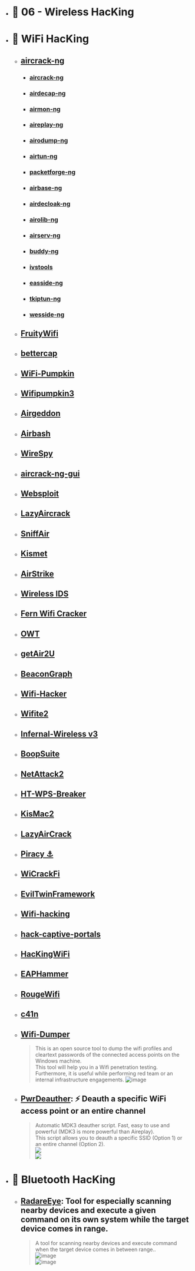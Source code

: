 - # 🔸 06 - Wireless HacKing
- # 🔸 WiFi HacKing
  - ## [aircrack-ng](https://github.com/aircrack-ng/aircrack-ng)
    - ### [aircrack-ng]()
    - ### [airdecap-ng]()
    - ### [airmon-ng]()
    - ### [aireplay-ng]()
    - ### [airodump-ng]()
    - ### [airtun-ng]()
    - ### [packetforge-ng]()
    - ### [airbase-ng]()
    - ### [airdecloak-ng]()
    - ### [airolib-ng]()
    - ### [airserv-ng]()
    - ### [buddy-ng]()
    - ### [ivstools]()
    - ### [easside-ng]()
    - ### [tkiptun-ng]()
    - ### [wesside-ng]()
  - ## [FruityWifi](https://github.com/xtr4nge/FruityWifi)
  - ## [bettercap](https://github.com/bettercap/bettercap)
  - ## [WiFi-Pumpkin](https://github.com/P0cL4bs/WiFi-Pumpkin)
  - ## [Wifipumpkin3](https://github.com/P0cL4bs/wifipumpkin3)
  - ## [Airgeddon](https://github.com/v1s1t0r1sh3r3/airgeddon)
  - ## [Airbash](https://github.com/tehw0lf/airbash)
  - ## [WireSpy](https://github.com/aress31/wirespy)
  - ## [aircrack-ng-gui](https://github.com/t-gitt/aircrack-ng-gui)
  - ## [Websploit](https://github.com/f4rih/websploit)
  - ## [LazyAircrack](https://github.com/3xploitGuy/lazyaircrack)
  - ## [SniffAir](https://github.com/Tylous/SniffAir)
  - ## [Kismet](https://github.com/kismetwireless/kismet)
  - ## [AirStrike](https://github.com/redcode-labs/AirStrike)
  - ## [Wireless IDS](https://github.com/SYWorks/wireless-ids/)
  - ## [Fern Wifi Cracker](https://github.com/savio-code/fern-wifi-cracker)
  - ## [OWT](https://github.com/clu3bot/OWT)
  - ## [getAir2U](https://github.com/v1s1t0r999/getAir2U)
  - ## [BeaconGraph](https://github.com/daddycocoaman/BeaconGraph)
  - ## [Wifi-Hacker](https://github.com/esc0rtd3w/wifi-hacker)
  - ## [Wifite2](https://github.com/derv82/wifite2)
  - ## [Infernal-Wireless v3](https://github.com/entropy1337/infernal-twin)
  - ## [BoopSuite](https://github.com/MisterBianco/BoopSuite)
  - ## [NetAttack2](https://github.com/chrizator/netattack2)
  - ## [HT-WPS-Breaker](https://github.com/SilentGhostX/HT-WPS-Breaker)
  - ## [KisMac2](https://github.com/IGRSoft/KisMac2)
  - ## [LazyAirCrack](https://github.com/3xploitGuy/lazyaircrack)
  - ## [Piracy ⚓️](https://github.com/AnonymousAt3/piracy)
  - ## [WiCrackFi](https://github.com/ShineZex/WiCrackFi)
  - ## [EvilTwinFramework](https://github.com/Esser50K/EvilTwinFramework)
  - ## [Wifi-hacking](https://github.com/sajidhasan15/Wifi-hacking)
  - ## [hack-captive-portals](https://github.com/systematicat/hack-captive-portals)
  - ## [HacKingWiFi](https://github.com/Anlominus/HacKingWiFi)
  - ## [EAPHammer](https://github.com/s0lst1c3/eaphammer)
  - ## [RougeWifi](https://github.com/s0meguy1/RougeWifi)
  - ## [c41n](https://github.com/MS-WEB-BN/c41n/)
  - ## [Wifi-Dumper](https://github.com/Viralmaniar/Wifi-Dumper) 
    > This is an open source tool to dump the wifi profiles and cleartext passwords of the connected access points on the Windows machine. <br>
    > This tool will help you in a Wifi penetration testing. <br>
    > Furthermore, it is useful while performing red team or an internal infrastructure engagements.
    > ![image](https://user-images.githubusercontent.com/51442719/173315962-5e4a883b-bfee-4c16-8d1a-75ab4c32f2fe.png)
  - ## [PwrDeauther](https://github.com/adamff24/PwrDeauther): ⚡ Deauth a specific WiFi access point or an entire channel
    > Automatic MDK3 deauther script. Fast, easy to use and powerful (MDK3 is more powerful than Aireplay). <br>
    > This script allows you to deauth a specific SSID (Option 1) or an entire channel (Option 2). <br>
    > ![](https://raw.githubusercontent.com/125K/PwrDeauther/master/img/1.png) <br>
    > ![](https://raw.githubusercontent.com/125K/PwrDeauther/master/img/2.png) <br>



- # 🔸 Bluetooth HacKing
  - ## [RadareEye](https://github.com/souravbaghz/RadareEye): Tool for especially scanning nearby devices and execute a given command on its own system while the target device comes in range.
    > A tool for scanning nearby devices and execute command when the target device comes in between range.. <br>
    > ![image](https://user-images.githubusercontent.com/51442719/173346113-6a95f211-591a-4340-8136-278bb250a5e2.png) <br>
    > ![image](https://user-images.githubusercontent.com/51442719/173346154-ce750b45-52aa-43a7-be14-56a2bef1f8e1.png)





